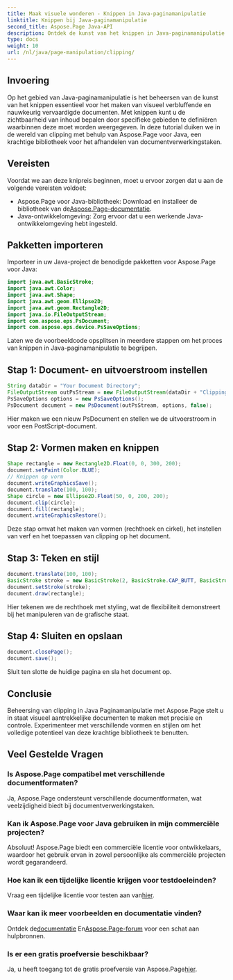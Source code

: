 ```yaml
---
title: Maak visuele wonderen - Knippen in Java-paginamanipulatie
linktitle: Knippen bij Java-paginamanipulatie
second_title: Aspose.Page Java-API
description: Ontdek de kunst van het knippen in Java-paginamanipulatie met Aspose.Page. Beheers het nauwkeurig maken van documenten voor verbluffende beelden en controle.
type: docs
weight: 10
url: /nl/java/page-manipulation/clipping/
---
```

## Invoering
Op het gebied van Java-paginamanipulatie is het beheersen van de kunst van het knippen essentieel voor het maken van visueel verbluffende en nauwkeurig vervaardigde documenten. Met knippen kunt u de zichtbaarheid van inhoud bepalen door specifieke gebieden te definiëren waarbinnen deze moet worden weergegeven. In deze tutorial duiken we in de wereld van clipping met behulp van Aspose.Page voor Java, een krachtige bibliotheek voor het afhandelen van documentverwerkingstaken.
## Vereisten
Voordat we aan deze knipreis beginnen, moet u ervoor zorgen dat u aan de volgende vereisten voldoet:
-  Aspose.Page voor Java-bibliotheek: Download en installeer de bibliotheek van de[Aspose.Page-documentatie](https://reference.aspose.com/page/java/).
- Java-ontwikkelomgeving: Zorg ervoor dat u een werkende Java-ontwikkelomgeving hebt ingesteld.
## Pakketten importeren
Importeer in uw Java-project de benodigde pakketten voor Aspose.Page voor Java:
```java
import java.awt.BasicStroke;
import java.awt.Color;
import java.awt.Shape;
import java.awt.geom.Ellipse2D;
import java.awt.geom.Rectangle2D;
import java.io.FileOutputStream;
import com.aspose.eps.PsDocument;
import com.aspose.eps.device.PsSaveOptions;

```
Laten we de voorbeeldcode opsplitsen in meerdere stappen om het proces van knippen in Java-paginamanipulatie te begrijpen.
## Stap 1: Document- en uitvoerstroom instellen
```java
String dataDir = "Your Document Directory";
FileOutputStream outPsStream = new FileOutputStream(dataDir + "Clipping_outPS.ps");
PsSaveOptions options = new PsSaveOptions();
PsDocument document = new PsDocument(outPsStream, options, false);
```
Hier maken we een nieuw PsDocument en stellen we de uitvoerstroom in voor een PostScript-document.
## Stap 2: Vormen maken en knippen
```java
Shape rectangle = new Rectangle2D.Float(0, 0, 300, 200);
document.setPaint(Color.BLUE);
// Knippen op vorm
document.writeGraphicsSave();
document.translate(100, 100);
Shape circle = new Ellipse2D.Float(50, 0, 200, 200);
document.clip(circle);
document.fill(rectangle);
document.writeGraphicsRestore();
```
Deze stap omvat het maken van vormen (rechthoek en cirkel), het instellen van verf en het toepassen van clipping op het document.
## Stap 3: Teken en stijl
```java
document.translate(100, 100);
BasicStroke stroke = new BasicStroke(2, BasicStroke.CAP_BUTT, BasicStroke.JOIN_MITER, 10.0f, new float[]{5.0f}, 0.0f);
document.setStroke(stroke);
document.draw(rectangle);
```
Hier tekenen we de rechthoek met styling, wat de flexibiliteit demonstreert bij het manipuleren van de grafische staat.
## Stap 4: Sluiten en opslaan
```java
document.closePage();
document.save();
```
Sluit ten slotte de huidige pagina en sla het document op.
## Conclusie
Beheersing van clipping in Java Paginamanipulatie met Aspose.Page stelt u in staat visueel aantrekkelijke documenten te maken met precisie en controle. Experimenteer met verschillende vormen en stijlen om het volledige potentieel van deze krachtige bibliotheek te benutten.
## Veel Gestelde Vragen

### Is Aspose.Page compatibel met verschillende documentformaten?
Ja, Aspose.Page ondersteunt verschillende documentformaten, wat veelzijdigheid biedt bij documentverwerkingstaken.
### Kan ik Aspose.Page voor Java gebruiken in mijn commerciële projecten?
Absoluut! Aspose.Page biedt een commerciële licentie voor ontwikkelaars, waardoor het gebruik ervan in zowel persoonlijke als commerciële projecten wordt gegarandeerd.
### Hoe kan ik een tijdelijke licentie krijgen voor testdoeleinden?
 Vraag een tijdelijke licentie voor testen aan van[hier](https://purchase.aspose.com/temporary-license/).
### Waar kan ik meer voorbeelden en documentatie vinden?
 Ontdek de[documentatie](https://reference.aspose.com/page/java/) En[Aspose.Page-forum](https://forum.aspose.com/c/page/39) voor een schat aan hulpbronnen.
### Is er een gratis proefversie beschikbaar?
 Ja, u heeft toegang tot de gratis proefversie van Aspose.Page[hier](https://releases.aspose.com/).